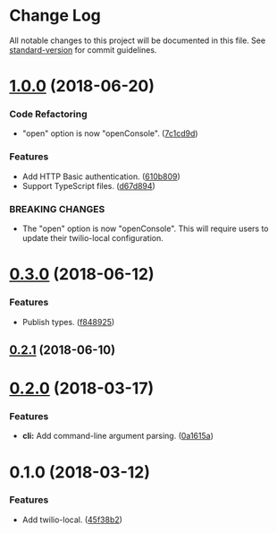 # Change Log

All notable changes to this project will be documented in this file. See [standard-version](https://github.com/conventional-changelog/standard-version) for commit guidelines.

<a name="1.0.0"></a>
# [1.0.0](https://github.com/darkobits/twilio-local/compare/v0.3.0...v1.0.0) (2018-06-20)


### Code Refactoring

* "open" option is now "openConsole". ([7c1cd9d](https://github.com/darkobits/twilio-local/commit/7c1cd9d))


### Features

* Add HTTP Basic authentication. ([610b809](https://github.com/darkobits/twilio-local/commit/610b809))
* Support TypeScript files. ([d67d894](https://github.com/darkobits/twilio-local/commit/d67d894))


### BREAKING CHANGES

* The "open" option is now "openConsole". This will require users to update their twilio-local configuration.



<a name="0.3.0"></a>
# [0.3.0](https://github.com/darkobits/twilio-local/compare/v0.2.1...v0.3.0) (2018-06-12)


### Features

* Publish types. ([f848925](https://github.com/darkobits/twilio-local/commit/f848925))



<a name="0.2.1"></a>
## [0.2.1](https://github.com/darkobits/twilio-local/compare/v0.2.0...v0.2.1) (2018-06-10)



<a name="0.2.0"></a>
# [0.2.0](https://github.com/darkobits/twilio-local/compare/v0.1.0...v0.2.0) (2018-03-17)


### Features

* **cli:** Add command-line argument parsing. ([0a1615a](https://github.com/darkobits/twilio-local/commit/0a1615a))



<a name="0.1.0"></a>
# 0.1.0 (2018-03-12)


### Features

* Add twilio-local. ([45f38b2](https://github.com/darkobits/twilio-local/commit/45f38b2))

